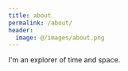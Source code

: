 ```yaml
---
title: about
permalink: /about/
header:
  image: @/images/about.png
---
```


I'm an explorer of time and space.
